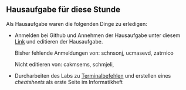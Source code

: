 ## Hausaufgabe für diese Stunde

Als Hausaufgabe waren die folgenden Dinge zu erledigen:

+   Anmelden bei Github und Annehmen der Hausaufgabe unter diesem [Link](https://classroom.github.com/a/6tt0j4_E) und editieren der Hausaufgabe.

    Bisher fehlende Anmeldungen von: schnsonj, ucmasevd, zatrnico

    Nicht editieren von: cakmsems, schmjeli, 

+ Durcharbeiten des Labs zu [Terminalbefehlen](https://lab.cs50.io/rgs71/labs/1920/console/) und erstellen eines *cheatsheets* als erste Seite im Informatikheft